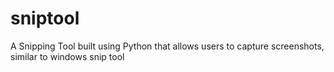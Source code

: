 # sniptool
A Snipping Tool built using Python that allows users to capture screenshots, similar to windows snip tool
